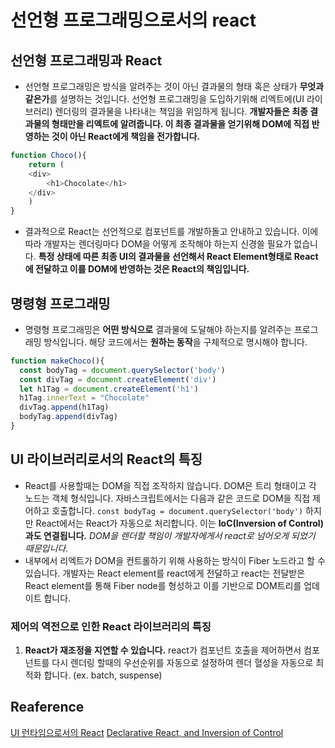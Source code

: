 # 선언형 프로그래밍으로서의 react

## 선언형 프로그래밍과 React
- 선언형 프로그래밍은 방식을 알려주는 것이 아닌 결과물의 형태 혹은 상태가 **무엇과 같은가**를 설명하는 것입니다. 선언형 프로그래밍을 도입하기위해 리엑트에(UI 라이브러리) 렌더링의 결과물을 나타내는 책임을 위임하게 됩니다. **개발자들은 최종 결과물의 형태만을 리엑트에 알려줍니다. 이 최종 결과물을 얻기위해 DOM에 직접 반영하는 것이 아닌 React에게 책임을 전가합니다.**
```js
function Choco(){
    return (
    <div>
        <h1>Chocolate</h1>
    </div>
    )
}
```

- 결과적으로 React는 선언적으로 컴포넌트를 개발하돌고 안내하고 있습니다. 이에 따라 개발자는 렌더링마다 DOM을 어떻게 조작해야 하는지 신경쓸 필요가 없습니다. **특정 상태에 따른 최종 UI의 결과물을 선언해서 React Element형태로 React에 전달하고 이를 DOM에 반영하는 것은 React의 책임입니다.**


## 명령형 프로그래밍
- 명령형 프로그래밍은 **어떤 방식으로** 결과물에 도달해야 하는지를 알려주는 프로그래밍 방식입니다. 해당 코드에서는 **원하는 동작**을 구체적으로 명시해야 합니다.
```js
function makeChoco(){
  const bodyTag = document.querySelector('body')
  const divTag = document.createElement('div')
  let h1Tag = document.createElement('h1')
  h1Tag.innerText = "Chocolate"
  divTag.append(h1Tag)
  bodyTag.append(divTag)
}
```
## UI 라이브러리로서의 React의 특징
- React를 사용할때는 DOM을 직접 조작하지 않습니다. DOM은 트리 형태이고 각 노드는 객체 형식입니다. 자바스크립트에서는 다음과 같은 코드로 DOM을 직접 제어하고 호출합니다. `const bodyTag = document.querySelector('body')` 하지만 React에서는 React가 자동으로 처리합니다. 이는 **IoC(Inversion of Control)과도 연결됩니다.**  *DOM을 렌더할 책임이 개발자에게서 react로 넘어오게 되었기 때문입니다.* 
- 내부에서 리엑트가 DOM을 컨트롤하기 위해 사용하는 방식이 Fiber 노드라고 할 수 있습니다. 개발자는 React element를 react에게 전달하고 react는 전달받은 React element를 통해 Fiber node를 형성하고 이를 기반으로 DOM트리를 업데이트 합니다.


### 제어의 역전으로 인한 React 라이브러리의 특징 
1. **React가 재조정을 지연할 수 있습니다.**
react가 컴포넌트 호출을 제어하면서 컴포넌트를 다시 렌더링 할때의 우선순위를 자동으로 설정하여 렌더 혈성을 자동으로 최적화 합니다. (ex. batch, suspense)

## Reaference
[UI 런타임으로서의 React](https://overreacted.io/ko/react-as-a-ui-runtime/)
[Declarative React, and Inversion of Control](https://blog.mathpresso.com/declarative-react-and-inversion-of-control-7b95f3fbddf5)


